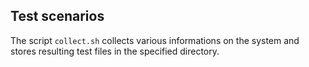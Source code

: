## Test scenarios

The script `collect.sh` collects various informations on the system
and stores resulting test files in the specified directory.

